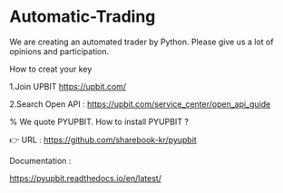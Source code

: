 # Automatic-Trading 
We are creating an automated trader by Python. Please give us a lot of opinions and participation.

How to creat your key

1.Join UPBIT https://upbit.com/

2.Search Open API : https://upbit.com/service_center/open_api_guide


% We quote PYUPBIT.
How to install PYUPBIT ?

👉 URL : https://github.com/sharebook-kr/pyupbit


Documentation : 

https://pyupbit.readthedocs.io/en/latest/
